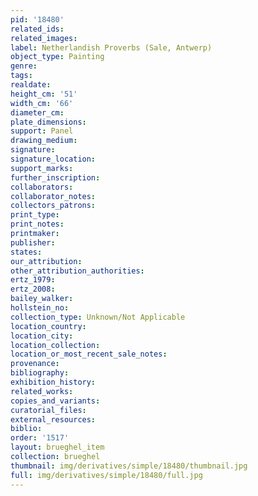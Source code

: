 ```yaml
---
pid: '18480'
related_ids: 
related_images: 
label: Netherlandish Proverbs (Sale, Antwerp)
object_type: Painting
genre: 
tags: 
realdate: 
height_cm: '51'
width_cm: '66'
diameter_cm: 
plate_dimensions: 
support: Panel
drawing_medium: 
signature: 
signature_location: 
support_marks: 
further_inscription: 
collaborators: 
collaborator_notes: 
collectors_patrons: 
print_type: 
print_notes: 
printmaker: 
publisher: 
states: 
our_attribution: 
other_attribution_authorities: 
ertz_1979: 
ertz_2008: 
bailey_walker: 
hollstein_no: 
collection_type: Unknown/Not Applicable
location_country: 
location_city: 
location_collection: 
location_or_most_recent_sale_notes: 
provenance: 
bibliography: 
exhibition_history: 
related_works: 
copies_and_variants: 
curatorial_files: 
external_resources: 
biblio: 
order: '1517'
layout: brueghel_item
collection: brueghel
thumbnail: img/derivatives/simple/18480/thumbnail.jpg
full: img/derivatives/simple/18480/full.jpg
---
```

